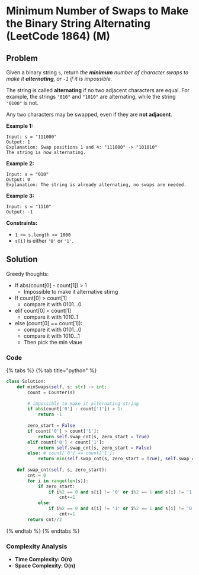 # Minimum Number of Swaps to Make the Binary String Alternating (LeetCode 1864) (M)

## Problem

Given a binary string `s`, return _the **minimum** number of character swaps to make it **alternating**, or _`-1`_ if it is impossible._

The string is called **alternating** if no two adjacent characters are equal. For example, the strings `"010"` and `"1010"` are alternating, while the string `"0100"` is not.

Any two characters may be swapped, even if they are **not adjacent**.

**Example 1:**

```
Input: s = "111000"
Output: 1
Explanation: Swap positions 1 and 4: "111000" -> "101010"
The string is now alternating.
```

**Example 2:**

```
Input: s = "010"
Output: 0
Explanation: The string is already alternating, no swaps are needed.
```

**Example 3:**

```
Input: s = "1110"
Output: -1
```

**Constraints:**

* `1 <= s.length <= 1000`
* `s[i]` is either `'0'` or `'1'`.

## Solution&#x20;

Greedy thoughts:

* If abs(count\[0] - count\[1]) > 1
  * Impossible to make it alternative stirng
* If count\[0] > count\[1]
  * compare it with 0101...0
* elif count\[0] < count\[1]
  * compare it with 1010..1
* else (count\[0] == count\[1]):
  * compare it with 0101...0
  * compare it with 1010...1
  * Then pick the min vlaue

### Code

{% tabs %}
{% tab title="python" %}
```python
class Solution:
    def minSwaps(self, s: str) -> int:
        count = Counter(s)
        
        # impossible to make it alternating string
        if abs(count['0'] - count['1']) > 1:
            return -1
        
        zero_start = False
        if count['0'] > count['1']:
            return self.swap_cnt(s, zero_start = True)
        elif count['0'] < count['1']:
            return self.swap_cnt(s, zero_start = False)
        else: # count['0'] == count['1']:
            return min(self.swap_cnt(s, zero_start = True), self.swap_cnt(s, zero_start = False))
    
    def swap_cnt(self, s, zero_start):
        cnt = 0
        for i in range(len(s)):
            if zero_start:
                if i%2 == 0 and s[i] != '0' or i%2 == 1 and s[i] != '1':
                    cnt+=1
            else:
                if i%2 == 0 and s[i] != '1' or i%2 == 1 and s[i] != '0':
                    cnt+=1
        return cnt//2
```
{% endtab %}
{% endtabs %}

### Complexity Analysis

* **Time Complexity: O(n)**
* **Space Complexity: O(n)**
